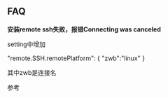 ## FAQ

**安装remote ssh失败，报错Connecting was canceled**

setting中增加

"remote.SSH.remotePlatform":
{ 
  "zwb":"linux"
}

其中zwb是连接名

参考[](https://blog.csdn.net/qq_41058526/article/details/105291284)
